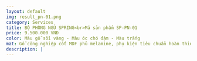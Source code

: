```yaml
---
layout: default
img: result_pn-01.png
category: Services
title: BỘ PHÒNG NGỦ SPRING<br>Mã sản phẩm SP-PN-01
price: 9.500.000 VNĐ
color: Màu gỗ sồi vàng - Màu óc chó đậm - Màu trắng
mat: Gỗ công nghiệp cốt MDF phủ melamine, phụ kiện tiêu chuẩn hoàn thiện theo thiết kế
description: |
---
```

